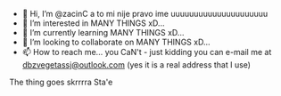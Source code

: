 - 👋 Hi, I’m @zacinC a to mi nije pravo ime uuuuuuuuuuuuuuuuuuuuu
- 👀 I’m interested in MANY THINGS xD...
- 🌱 I’m currently learning MANY THINGS xD...
- 💞️ I’m looking to collaborate on MANY THINGS xD...
- 📫 How to reach me... you CaN't - just kidding you can e-mail me at dbzvegetassj@outlook.com (yes it is a real address that I use)

The thing goes skrrrra 
Sta'e

<!---
zacinC/zacinC is a ✨ special ✨ repository because its `README.md` (this file) appears on your GitHub profile.
You can click the Preview link to take a look at your changes.
--->
